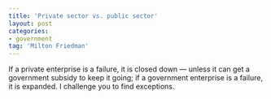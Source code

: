 ```yaml
---
title: 'Private sector vs. public sector'
layout: post
categories:
- government
tag: 'Milton Friedman'
---
```


If a private enterprise is a failure, it is closed down — unless it can get a government subsidy to keep it going; if a government enterprise is a failure, it is expanded. I challenge you to find exceptions.